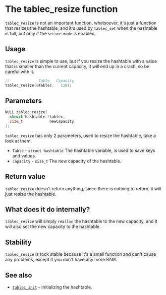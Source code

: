 # The tablec_resize function

`tablec_resize` is not an important function, whatsoever, it's just a function that resizes the hashtable, and it's used by `tablec_set` when the hashtable is full, but only if the `secure mode` is enabled.

## Usage

`tablec_resize` is simple to use, but if you resize the hashtable with a value that is smaller than the current capacity, it will end up in a crash, so be careful with it.

```c
//             Table   Capacity 
tablec_resize(&tablec,   128);
```

## Parameters

```c
NULL tablec_resize(
  struct hashtable *tablec,
  size_t            newCapacity
);
```

`tablec_resize` has only 2 parameters, used to resize the hashtable, take a look at them:

*  `Table`  - `struct hashtable` The hashtable variable, is used to save keys and values.
*  `Capacity` - `size_t`         The new capacity of the hashtable.

## Return value

`tablec_resize` doesn't return anything, since there is nothing to return, it will just resize the hashtable.

## What does it do internally?

`tablec_resize` will simply `realloc` the hashtable to the new capacity, and it will also set the new capacity to the hashtable. 

## Stability

`tablec_resize` is rock stable because it's a small function and can't cause any problems, except if you don't have any more RAM. 

## See also

*  [`tablec_init`](tablec_init.md) - Initializing the hashtable.
